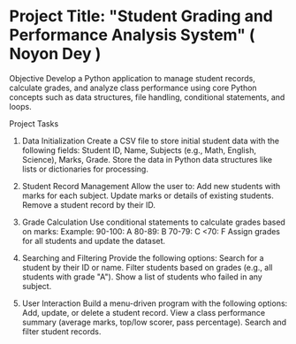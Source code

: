 # Project Title: "Student Grading and Performance Analysis System" ( Noyon Dey )
Objective
Develop a Python application to manage student records, calculate grades, and analyze class performance using core Python concepts such as data structures, file handling, conditional statements, and loops.

Project Tasks
1. Data Initialization
Create a CSV file to store initial student data with the following fields:
Student ID, Name, Subjects (e.g., Math, English, Science), Marks, Grade.
Store the data in Python data structures like lists or dictionaries for processing.

2. Student Record Management
Allow the user to:
Add new students with marks for each subject.
Update marks or details of existing students.
Remove a student record by their ID.

3. Grade Calculation
Use conditional statements to calculate grades based on marks:
Example:
90-100: A
80-89: B
70-79: C
<70: F
Assign grades for all students and update the dataset.

5. Searching and Filtering
Provide the following options:
Search for a student by their ID or name.
Filter students based on grades (e.g., all students with grade "A").
Show a list of students who failed in any subject.

6. User Interaction
Build a menu-driven program with the following options:
Add, update, or delete a student record.
View a class performance summary (average marks, top/low scorer, pass percentage).
Search and filter student records.
